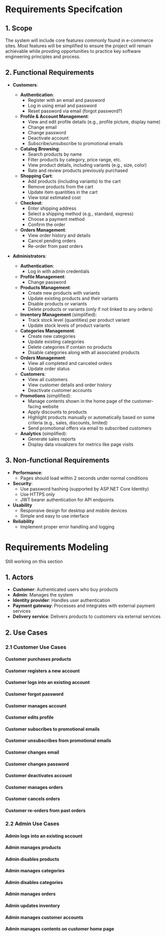 # Requirements Specifcation

## 1. Scope

The system will include core features commonly found in e-commerce sites. Most features will be simplified to ensure the project will remain achievable while provding opportunities to practice key software engineering principles and process.

## 2. Functional Requirements

- **Customers**:

  - **Authentication**:
    - Register with an email and password
    - Log in using email and password
    - Reset password via email (forgot password?)
  - **Profile & Account Management**:
    - View and edit profile details (e.g., profile picture, display name)
    - Change email
    - Change password
    - Deactivate account
    - Subscribe/unsubscribe to promotional emails
  - **Catalog Browsing**:
    - Search products by name
    - Filter products by category, price range, etc.
    - View product details, including variants (e.g., size, color)
    - Rate and review products previously purchased
  - **Shopping Cart**:
    - Add products (including variants) to the cart
    - Remove products from the cart
    - Update item quantities in the cart
    - View total estimated cost
  - **Checkout**:
    - Enter shipping address
    - Select a shipping method (e.g., standard, express)
    - Choose a payment method
    - Confirm the order
  - **Orders Management**:
    - View order history and details
    - Cancel pending orders
    - Re-order from past orders

- **Administrators**:

  - **Authentication**:
    - Log in with admin credentials
  - **Profile Management**:
    - Change password
  - **Products Management**:
    - Create new products with variants
    - Update existing products and their variants
    - Disable products or variants
    - Delete products or variants (only if not linked to any orders)
  - **Inventory Management** (simplified):
    - Track stock level (quantities) per product variant
    - Update stock levels of product variants
  - **Categories Management**:
    - Create new categories
    - Update existing categories
    - Delete categories if contain no products
    - Disable categories along with all associated products
  - **Orders Management**:
    - View all completed and canceled orders
    - Update order status
  - **Customers**:
    - View all customers
    - View customer details and order history
    - Deactivate customer accounts
  - **Promotions** (simplified):
    - Manage contents shown in the home page of the customer-facing website
    - Apply discounts to products
    - Highlight products manually or automatically based on some criteria (e.g., sales, discounts, limited)
    - Send promotional offers via email to subscribed customers
  - **Analytics** (simplified):
    - Generate sales reports
    - Display data visualizers for metrics like page visits

## 3. Non-functional Requirements

- **Performance**:
  - Pages should load within 2 seconds under normal conditions
- **Security**:
  - Use password hashing (supported by ASP.NET Core Identity)
  - Use HTTPS only
  - JWT bearer authentication for API endpoints
- **Usability**
  - Responsive design for desktop and mobile devices
  - Simple and easy to use interface
- **Reliability**
  - Implement proper error handling and logging

# Requirements Modeling

Still working on this section

## 1. Actors

- **Customer**: Authenticated users who buy products
- **Admin**: Manages the system
- **Identity provider**: Handles user authentication
- **Payment gateway**: Processes and integrates with external payment services
- **Delivery service**: Delivers products to customers via external services

## 2. Use Cases

### 2.1 Customer Use Cases

#### Customer purchases products

#### Customer registers a new account

#### Customer logs into an existing account

#### Customer forgot password

#### Customer manages account

#### Customer edits profile

#### Customer subscribes to promotional emails

#### Customer unsubscribes from promotional emails

#### Customer changes email

#### Customer changes password

#### Customer deactivates account

#### Customer manages orders

#### Customer cancels orders

#### Customer re-orders from past orders

### 2.2 Admin Use Cases

#### Admin logs into an existing account

#### Admin manages products

#### Admin disables products

#### Admin manages categories

#### Admin disables categories

#### Admin manages orders

#### Admin updates inventory

#### Admin manages customer accounts

#### Admin manages contents on customer home page
